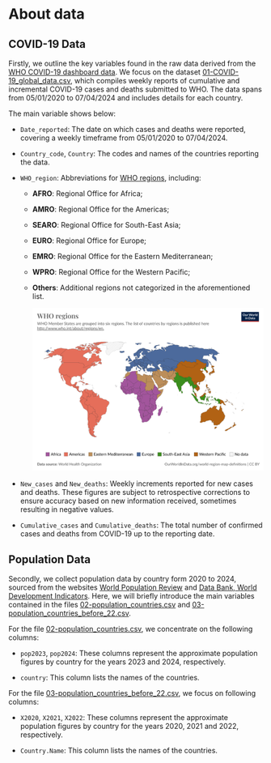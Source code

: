 # About data

## COVID-19 Data

Firstly, we outline the key variables found in the raw data derived from the [WHO COVID-19 dashboard data](https://data.who.int/dashboards/covid19/data?n=c). We focus on the dataset [01-COVID-19_global_data.csv](01-COVID-19_global_data.csv), which compiles weekly reports of cumulative and incremental COVID-19 cases and deaths submitted to WHO. The data spans from 05/01/2020 to 07/04/2024 and includes details for each country.

The main variable shows below:

-   `Date_reported`: The date on which cases and deaths were reported, covering a weekly timeframe from 05/01/2020 to 07/04/2024.

-   `Country_code`, `Country`: The codes and names of the countries reporting the data.

-   `WHO_region`: Abbreviations for [WHO regions](https://ourworldindata.org/grapher/who-regions), including:

    -   **AFRO**: Regional Office for Africa;

    -   **AMRO**: Regional Office for the Americas;

    -   **SEARO**: Regional Office for South-East Asia;

    -   **EURO**: Regional Office for Europe;

    -   **EMRO**: Regional Office for the Eastern Mediterranean;

    -   **WPRO**: Regional Office for the Western Pacific;

    -   **Others**: Additional regions not categorized in the aforementioned list.

        ![](who_regions.png)

-   `New_cases` and `New_deaths`: Weekly increments reported for new cases and deaths. These figures are subject to retrospective corrections to ensure accuracy based on new information received, sometimes resulting in negative values.

-   `Cumulative_cases` and `Cumulative_deaths`: The total number of confirmed cases and deaths from COVID-19 up to the reporting date.

## Population Data

Secondly, we collect population data by country form 2020 to 2024, sourced from the websites [World Population Review](https://worldpopulationreview.com/) and [Data Bank, World Development Indicators](https://databank.worldbank.org/reports.aspx?source=2&series=SP.POP.TOTL&country=#advancedDownloadOptions). Here, we will briefly introduce the main variables contained in the files [02-population_countries.csv](02-population_countries.csv) and [03-population_countries_before_22.csv](03-population_countries_before_22.csv).

For the file [02-population_countries.csv](02-population_countries.csv), we concentrate on the following columns:

-   `pop2023`, `pop2024`: These columns represent the approximate population figures by country for the years 2023 and 2024, respectively.

-   `country`: This column lists the names of the countries.

For the file [03-population_countries_before_22.csv](03-population_countries_before_22.csv), we focus on following columns:

-   `X2020`, `X2021`, `X2022`: These columns represent the approximate population figures by country for the years 2020, 2021 and 2022, respectively.

-   `Country.Name`: This column lists the names of the countries.
